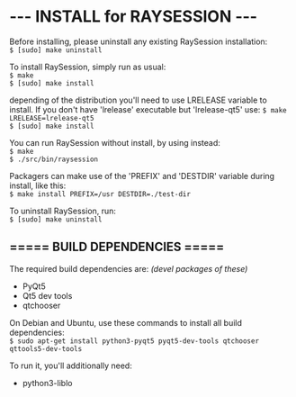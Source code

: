 # ---  INSTALL for RAYSESSION  ---

Before installing, please uninstall any existing RaySession installation: <br/>
`$ [sudo] make uninstall`

To install RaySession, simply run as usual: <br/>
`$ make` <br/>
`$ [sudo] make install`

depending of the distribution you'll need to use LRELEASE variable to install.
If you don't have 'lrelease' executable but 'lrelease-qt5' use:
`$ make LRELEASE=lrelease-qt5` <br/>
`$ [sudo] make install`

You can run RaySession without install, by using instead: <br/>
`$ make` <br/>
`$ ./src/bin/raysession`

Packagers can make use of the 'PREFIX' and 'DESTDIR' variable during install, like this: <br/>
`$ make install PREFIX=/usr DESTDIR=./test-dir`



To uninstall RaySession, run: <br/>
`$ [sudo] make uninstall`
<br/>

===== BUILD DEPENDENCIES =====
--------------------------------
The required build dependencies are: <i>(devel packages of these)</i>

 - PyQt5
 - Qt5 dev tools 
 - qtchooser

On Debian and Ubuntu, use these commands to install all build dependencies: <br/>
`$ sudo apt-get install python3-pyqt5 pyqt5-dev-tools qtchooser qttools5-dev-tools`

To run it, you'll additionally need:

 - python3-liblo
